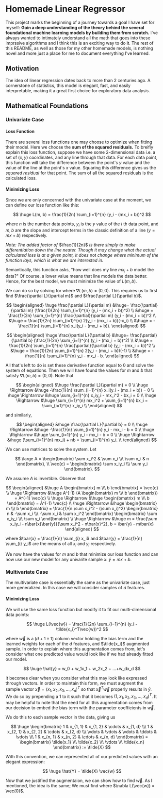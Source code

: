 # Homemade Linear Regressor

This project marks the beginning of a journey towards a goal I have set for myself: **Gain a deep understanding of the theory behind the several foundational machine learning models by building them from scratch.** I've always wanted to intimately understand all the math that goes into these imprssive algorithms and I think this is an exciting way to do it. The rest of this README, as well as those for my other  homemade models, is nothing novel and more just a place for me to document everything I've learned.

## Motivation

The idea of linear regression dates back to more than 2 centuries ago. A cornerstone of statistics, this model is elegant, fast, and easily interpretable, making it a great first choice for exploratory data analysis.

## Mathematical Foundations

### Univariate Case

#### Loss Function

There are several loss functions one may choose to optimize when fitting their model. Here we choose the **sum of the squared residuals.** To breifly explain this loss function, suppose we have some 2-dimensional data i.e. a set of $(x, y)$ coordinates, and any line through that data. For each data point, this function will take the difference between the point's $y$ value and the value of the line at the point's $x$ value. Squaring this difference gives us the *squared residual* for that point. The sum of all the squared residuals is the calculated loss. 

#### Minimizing Loss

Since we are only concerned with the univariate case at the moment, we can define our loss function like this:

$$ 
\huge L(m, b) = \frac{1}{2n} \sum_{i=1}^{n} (y_i - (mx_i + b))^2
$$

where $n$ is the number data points, $y_i$ is the $y$ value of the $i$ th data point, and $m, b$ are the slope and intercept terms in the classic definition of a line ($y = mx + b$) respectively. 

*Note: The added factor of* $\frac{1}{2n}$ *is there simply to make differentiation down the line neater. Though it may change what the actual calculated loss is at a given point, it does* not *change where minimum of the function lays, which is what we are interested in.*

Semantically, this function asks, "how well does my line $mx_i + b$ model the data?" Of course, a lower value means that line models the data better. Hence, for the best model, we must minimize the value of $L(m, b)$.

We can do so by solving for where $\nabla L(m, b) = (0, 0)$. This requires us to first find $\frac{\partial L}{\partial m}$ and $\frac{\partial L}{\partial b}$.

$$
\begin{aligned}
\huge \frac{\partial L}{\partial m} &\huge= \frac{\partial}{\partial m} (\frac{1}{2n} \sum_{i=1}^{n} (y_i - (mx_i + b))^2) \\
&\huge = \frac{1}{2n} \sum_{i=1}^{n} \frac{\partial}{\partial m} (y_i - (mx_i + b))^2 \\
&\huge = \frac{1}{2n} \sum_{i=1}^{n} 2(y_i - (mx_i + b))(-x_i) \\
&\huge = -\frac{1}{n} \sum_{i=1}^{n} x_i(y_i - (mx_i + b)).
\end{aligned}
$$

$$
\begin{aligned}
\huge \frac{\partial L}{\partial b} &\huge= \frac{\partial}{\partial b} (\frac{1}{2n} \sum_{i=1}^{n} (y_i - (mx_i + b))^2) \\
&\huge = \frac{1}{2n} \sum_{i=1}^{n} \frac{\partial}{\partial b} (y_i - (mx_i + b))^2 \\
&\huge = \frac{1}{2n} \sum_{i=1}^{n} 2(y_i - (mx_i + b))(-1) \\
&\huge = -\frac{1}{n} \sum_{i=1}^{n} y_i - mx_i - b.
\end{aligned}
$$

All that's left to do is set these derivative function equal to 0 and solve the system of equations. Then we will have found the values for $m$ and $b$ that satisfy $\nabla L(m, b) = (0, 0)$. Note that

$$
\begin{aligned}
&\huge \frac{\partial L}{\partial m} = 0 \\
\huge \Rightarrow &\huge -\frac{1}{n} \sum_{i=1}^{n} x_i(y_i - (mx_i + b)) = 0 \\
\huge \Rightarrow &\huge \sum_{i=1}^{n} x_iy_i - mx_i^2 - bx_i = 0 \\
\huge \Rightarrow &\huge \sum_{i=1}^{n} mx_i^2 + \sum_{i=1}^{n} bx_i = \sum_{i=1}^{n} x_iy_i \\
\end{aligned}
$$

and similarly,

$$
\begin{aligned}
&\huge \frac{\partial L}{\partial b} = 0 \\
\huge \Rightarrow &\huge -\frac{1}{n} \sum_{i=1}^{n} y_i - mx_i - b = 0 \\
\huge \Rightarrow &\huge \sum_{i=1}^{n} y_i - mx_i - b = 0 \\
\huge \Rightarrow &\huge (\sum_{i=1}^{n} mx_i) + nb = \sum_{i=1}^{n} y_i. \\
\end{aligned}
$$

We can use matrices to solve the system. Let

$$
\large A = \begin{bmatrix} \sum x_i^2 & \sum x_i \\\ \sum x_i & n \end{bmatrix}, \\
\vec{c} = \begin{bmatrix} \sum x_iy_i \\\ \sum y_i \end{bmatrix}.
$$

We assume $A$ is invertible. Observe that

$$
\begin{aligned}
&\huge A \begin{bmatrix} m \\\ b \end{bmatrix} = \vec{c} \\
\huge \Rightarrow &\huge A^{-1} (A \begin{bmatrix} m \\\ b \end{bmatrix}) = A^{-1} \vec{c} \\
\huge \Rightarrow &\huge \begin{bmatrix} m \\\ b \end{bmatrix} = A^{-1} \vec{c} \\
\huge \Rightarrow &\huge \begin{bmatrix} m \\\ b \end{bmatrix} = \frac{1}{n \sum x_i^2 - (\sum x_i)^2} \begin{bmatrix} n & -\sum x_i \\\ -\sum x_i & \sum x_i^2 \end{bmatrix} \begin{bmatrix} \sum x_iy_i \\\ \sum y_i \end{bmatrix} \\
\huge \Rightarrow &\huge m = \frac{\sum x_iy_i - n\bar{x}\bar{y}}{\sum x_i^2 - n\bar{x}^2}, b = \bar{y} - m\bar{x}
\end{aligned}
$$

where $\bar{x} = \frac{1}{n} \sum_{i} x_i$ and $\bar{y} = \frac{1}{n} \sum_{i} y_i$ are the means of all ${x_i}$ and ${y_i}$ respectively.

We now have the values for $m$ and $b$ that minimize our loss function and can now use our new model for any univarite sample $x$: $\hat{y} = mx + b$.

### Multivariate Case

The multivariate case is essentially the same as the univariate case, just more generalized. In this case we will consider samples of $d$ features.

#### Minimizing Loss

We will use the same loss function but modify it to fit our multi-dimensional data points:

$$
\huge L(\vec{w}) = \frac{1}{2n} \sum_{i=1}^{n} (y_i - \tilde{x_i}^T\vec{w})^2
$$

where $\vec{w}$ is a $(d+1 \times 1)$ column vector holding the bias term and the learned weights for each of the $d$ features, and $\tilde{x_i}$ augmented sample. In order to explain where this augmentation comes from, let's consider what one predicted value would look like if we had already fitted our model.

$$
\huge \hat{y} = w_0 + w_1x_1 + w_2x_2 + ...+w_dx_d
$$

It becomes clear when you consider what this may look like expressed through vectors. In order to maintain this form, we must augment the sample vector $\vec{x} = (x_1, x_2, x_3, ... ,x_d)^T$ so that $\vec{x}^T \vec{w}$ properly results in $\hat{y}$. We do so by prepending a 1 to it such that it becomes $(1, x_1, x_2, x_3, ... ,x_d)^T$. It may be helpful to note that the need for all this augmentation comes from our decision to embed the bias term with the parameter coefficients in $\vec{w}$.

We do this to each sample vector in the data, giving us

$$
\huge \begin{bmatrix} 1 & x_{1, 1} & x_{1, 2} & \cdots & x_{1, d} \\\ 1 & x_{2, 1} & x_{2, 2} & \cdots & x_{2, d} \\\ \vdots & \vdots & \vdots & \ddots & \vdots  \\\ 1 & x_{n, 1} & x_{n, 2} & \cdots & x_{n, d} \end{bmatrix} = \begin{bmatrix} \tilde{x_1} \\\ \tilde{x_2} \\\ \vdots \\\ \tilde{x_n} \end{bmatrix} := \tilde{X}
$$

With this convention, we can represented all of our predicted values with an elegant expression:

$$
\huge \hat{Y} = \tilde{X} \vec{w}
$$

Now that we justified the augmentaion, we can show how to find $\vec{w}$. As I mentioned, the idea is the same; We must find where $\nabla L(\vec{w}) = \vec{0}$. 